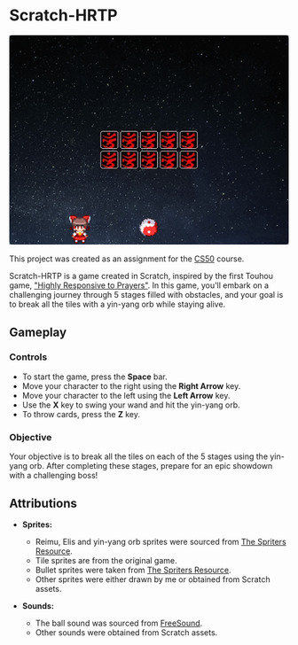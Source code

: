 # Scratch-HRTP
![start](./screenshots/1.png)

This project was created as an assignment for the [CS50](https://cs50.harvard.edu/x/2023/psets/0/scratch/) course.

Scratch-HRTP is a game created in Scratch, inspired by the first Touhou game, ["Highly Responsive to Prayers"](https://en.wikipedia.org/wiki/Highly_Responsive_to_Prayers). In this game, you'll embark on a challenging journey through 5 stages filled with obstacles, and your goal is to break all the tiles with a yin-yang orb while staying alive.

## Gameplay

### Controls

- To start the game, press the **Space** bar.
- Move your character to the right using the **Right Arrow** key.
- Move your character to the left using the **Left Arrow** key.
- Use the **X** key to swing your wand and hit the yin-yang orb.
- To throw cards, press the **Z** key.

### Objective

Your objective is to break all the tiles on each of the 5 stages using the yin-yang orb. After completing these stages, prepare for an epic showdown with a challenging boss!

## Attributions

- **Sprites:**
  - Reimu, Elis and yin-yang orb sprites were sourced from [The Spriters Resource](https://www.spriters-resource.com/pc_computer/touhoupuppetdanceperformancetouhoumon/sheet/100669/).
  - Tile sprites are from the original game.
  - Bullet sprites were taken from [The Spriters Resource](https://www.spriters-resource.com/pc_computer/touhouseirensenundefinedfantasticobject/sheet/91834/).
  - Other sprites were either drawn by me or obtained from Scratch assets.

- **Sounds:**
  - The ball sound was sourced from [FreeSound](https://freesound.org/people/sandyrb/sounds/82712/).
  - Other sounds were obtained from Scratch assets.
